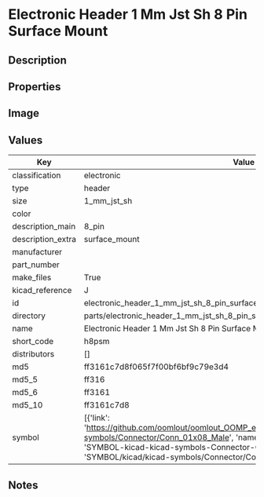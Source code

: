 # Electronic Header 1 Mm Jst Sh 8 Pin Surface Mount

## Description

## Properties


## Image


## Values

| Key | Value |
| --- | --- |
| classification | electronic |
| type | header |
| size | 1_mm_jst_sh |
| color |  |
| description_main | 8_pin |
| description_extra | surface_mount |
| manufacturer |  |
| part_number |  |
| make_files | True |
| kicad_reference | J |
| id | electronic_header_1_mm_jst_sh_8_pin_surface_mount |
| directory | parts/electronic_header_1_mm_jst_sh_8_pin_surface_mount |
| name | Electronic Header 1 Mm Jst Sh 8 Pin Surface Mount |
| short_code | h8psm |
| distributors | [] |
| md5 | ff3161c7d8f065f7f00bf6bf9c79e3d4 |
| md5_5 | ff316 |
| md5_6 | ff3161 |
| md5_10 | ff3161c7d8 |
| symbol | [{'link': 'https://github.com/oomlout/oomlout_OOMP_eda_V2/tree/main/SYMBOL/kicad/kicad-symbols/Connector/Conn_01x08_Male', 'name': 'Connector : Conn_01x08_Male', 'id': 'SYMBOL-kicad-kicad-symbols-Connector-Conn_01x08_Male', 'directory': 'SYMBOL/kicad/kicad-symbols/Connector/Conn_01x08_Male/'}] |

## Notes

